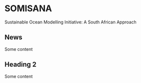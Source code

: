 # SOMISANA
Sustainable Ocean Modelling Initiative: A South African Approach

## News
Some content

## Heading 2
Some content
